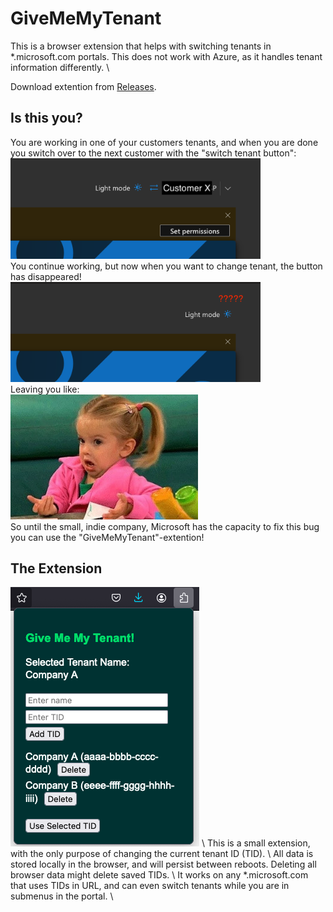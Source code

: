 # GiveMeMyTenant
 This is a browser extension that helps with switching tenants in *.microsoft.com portals. This does not work with Azure, as it handles tenant information differently. \

 Download extention from [Releases](https://github.com/aleksb93/GiveMeMyTenant/releases). 

 ## Is this you?
 You are working in one of your customers tenants, and when you are done you switch over to the next customer with the "switch tenant button": \
 <img src="./images/microsoft_switch_button.png" alt="Microsoft Switch button" width="400" />
\
 You continue working, but now when you want to change tenant, the button has disappeared! \
 <img src="./images/where_button.png" alt="Where button" width="400" />
\
Leaving you like: \
<img src="./images/i_dunno.jpg" alt="I dunno" width="300" />
\
 So until the small, indie company, Microsoft has the capacity to fix this bug you can use the "GiveMeMyTenant"-extention!

 ## The Extension
 <img src="./images/GiveMeMyTenant.png" alt="GiveMeMyTenant img" />
\
 This is a small extension, with the only purpose of changing the current tenant ID (TID). \
 All data is stored locally in the browser, and will persist between reboots. Deleting all browser data might delete saved TIDs. \
 It works on any *.microsoft.com that uses TIDs in URL, and can even switch tenants while you are in submenus in the portal. \
